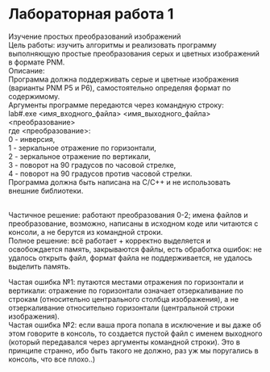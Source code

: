 <h1>Лабораторная работа 1</h1> 
Изучение простых преобразований изображений<br>
Цель работы: изучить алгоритмы и реализовать программу выполняющую простые преобразования серых и цветных изображений в формате PNM.<br>
Описание:<br>
Программа должна поддерживать серые и цветные изображения (варианты PNM P5 и P6), самостоятельно определяя формат по содержимому.<br>
Аргументы программе передаются через командную строку:<br>
lab#.exe <имя_входного_файла> <имя_выходного_файла> <преобразование><br>
где <преобразование>:<br>
0 - инверсия,<br>
1 - зеркальное отражение по горизонтали,<br>
2 - зеркальное отражение по вертикали,<br>
3 - поворот на 90 градусов по часовой стрелке,<br>
4 - поворот на 90 градусов против часовой стрелки.<br>
Программа должна быть написана на C/C++ и не использовать внешние библиотеки.<br><br>

Частичное решение: работают преобразования 0-2; имена файлов и преобразование, возможно, написаны в исходном коде или читаются с консоли, 
а не берутся из командной строки.<br>
Полное решение: всё работает + корректно выделяется и освобождается память, закрываются файлы, есть обработка ошибок: не удалось открыть 
файл, формат файла не поддерживается, не удалось выделить память.<br>

Частая ошибка №1: путаются местами отражения по горизонтали и вертикали: отражение по горизонтали означает отзеркаливание по строкам 
(относительно центрального столбца изображения), а не отзеркаливание относительно горизонтали (центральной строки изображения).<br>
Частая ошибка №2: если ваша прога попала в исключение и вы даже об этом говорите в консоль, то создается пустой файл с именем выходного
(который передавался через аргументы командной строки). Это в принципе странно, ибо быть такого не должно, раз уж мы поругались в консоль,
что все плохо..) 
